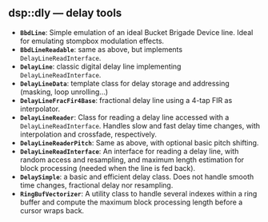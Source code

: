 ## dsp::dly — delay tools

- **`BbdLine`**: Simple emulation of an ideal Bucket Brigade Device line. Ideal for emulating stompbox modulation effects.
- **`BbdLineReadable`**: same as above, but implements `DelayLineReadInterface`.
- **`DelayLine`**: classic digital delay line implementing `DelayLineReadInterface`.
- **`DelayLineData`**: template class for delay storage and addressing (masking, loop unrolling…)
- **`DelayLineFracFir4Base`**: fractional delay line using a 4-tap FIR as interpolator.
- **`DelayLineReader`**: Class for reading a delay line accessed with a `DelayLineReadInterface`. Handles slow and fast delay time changes, with interpolation and crossfade, respectively.
- **`DelayLineReaderPitch`**: Same as above, with optional basic pitch shifting.
- **`DelayLineReadInterface`**: An interface for reading a delay line, with random access and resampling, and maximum length estimation for block processing (needed when the line is fed back).
- **`DelaySimple`**: a basic and efficient delay class. Does not handle smooth time changes, fractional delay nor resampling.
- **`RingBufVectorizer`**: A utility class to handle several indexes within a ring buffer and compute the maximum block processing length before a cursor wraps back.
